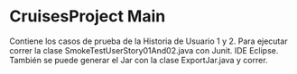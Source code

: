 # CruisesProject Main
Contiene los casos de prueba de la Historia de Usuario 1 y 2. Para ejecutar correr la clase SmokeTestUserStory01And02.java con Junit. IDE Eclipse. También se puede generar el Jar con la clase ExportJar.java y correr.
